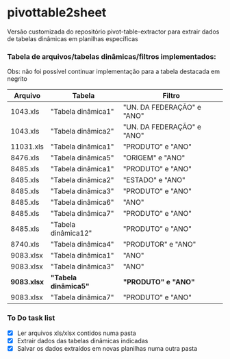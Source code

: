 # pivottable2sheet
Versão customizada do repositório pivot-table-extractor para extrair dados de tabelas dinâmicas em planilhas específicas



### Tabela de arquivos/tabelas dinâmicas/filtros implementados:

Obs: não foi possível continuar implementação para a tabela destacada em negrito

Arquivo | Tabela | Filtro
--------|--------|-------
1043.xls | "Tabela dinâmica1" | "UN. DA FEDERAÇÃO" e "ANO"
1043.xls | "Tabela dinâmica2" | "UN. DA FEDERAÇÃO" e "ANO"
11031.xls | "Tabela dinâmica1" | "PRODUTO" e "ANO"
8476.xls | "Tabela dinâmica5" | "ORIGEM" e "ANO"
8485.xls | "Tabela dinâmica1" | "PRODUTO" e "ANO"
8485.xls | "Tabela dinâmica2" | "ESTADO" e "ANO"
8485.xls | "Tabela dinâmica3" | "PRODUTO" e "ANO"
8485.xls | "Tabela dinâmica6" | "ANO"
8485.xls | "Tabela dinâmica7" | "PRODUTO" e "ANO"
8485.xls | "Tabela dinâmica12" | "PRODUTO" e "ANO"
8740.xls | "Tabela dinâmica4" | "PRODUTOR" e "ANO"
9083.xlsx | "Tabela dinâmica1" | "ANO"
9083.xlsx | "Tabela dinâmica3" | "ANO"
**9083.xlsx** | **"Tabela dinâmica5"** | **"PRODUTO" e "ANO"**
9083.xlsx | "Tabela dinâmica7" | "PRODUTO" e "ANO"

 

### To Do task list
- [x] Ler arquivos xls/xlsx contidos numa pasta
- [x] Extrair dados das tabelas dinâmicas indicadas
- [x] Salvar os dados extraídos em novas planilhas numa outra pasta